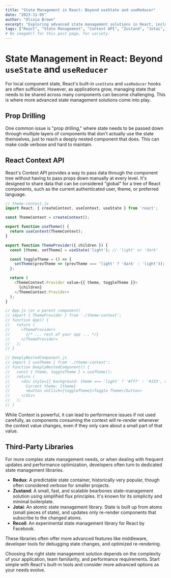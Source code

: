 ```yaml
---
title: "State Management in React: Beyond useState and useReducer"
date: "2023-11-05"
author: "Olivia Brown"
excerpt: "Exploring advanced state management solutions in React, including Context API for global state and libraries like Zustand or Jotai."
tags: ["React", "State Management", "Context API", "Zustand", "Jotai", "Frontend"]
# No imageUrl for this post page, for variety.
---
```


# State Management in React: Beyond `useState` and `useReducer`

For local component state, React's built-in `useState` and `useReducer` hooks are often sufficient. However, as applications grow, managing state that needs to be shared across many components can become challenging. This is where more advanced state management solutions come into play.

## Prop Drilling

One common issue is "prop drilling," where state needs to be passed down through multiple layers of components that don't actually use the state themselves, just to reach a deeply nested component that does. This can make code verbose and hard to maintain.

## React Context API

React's Context API provides a way to pass data through the component tree without having to pass props down manually at every level. It's designed to share data that can be considered "global" for a tree of React components, such as the current authenticated user, theme, or preferred language.

```javascript
// theme-context.js
import React, { createContext, useContext, useState } from 'react';

const ThemeContext = createContext();

export function useTheme() {
  return useContext(ThemeContext);
}

export function ThemeProvider({ children }) {
  const [theme, setTheme] = useState('light'); // 'light' or 'dark'

  const toggleTheme = () => {
    setTheme(prevTheme => (prevTheme === 'light' ? 'dark' : 'light'));
  };

  return (
    <ThemeContext.Provider value={{ theme, toggleTheme }}>
      {children}
    </ThemeContext.Provider>
  );
}

// App.js (or a parent component)
// import { ThemeProvider } from './theme-context';
// function App() {
//   return (
//     <ThemeProvider>
//       {/* ... rest of your app ... */}
//     </ThemeProvider>
//   );
// }

// DeeplyNestedComponent.js
// import { useTheme } from './theme-context';
// function DeeplyNestedComponent() {
//   const { theme, toggleTheme } = useTheme();
//   return (
//     <div style={{ background: theme === 'light' ? '#fff' : '#333', color: theme === 'light' ? '#000' : '#fff' }}>
//       Current theme: {theme}
//       <button onClick={toggleTheme}>Toggle Theme</button>
//     </div>
//   );
// }
```

While Context is powerful, it can lead to performance issues if not used carefully, as components consuming the context will re-render whenever the context value changes, even if they only care about a small part of that value.

## Third-Party Libraries

For more complex state management needs, or when dealing with frequent updates and performance optimization, developers often turn to dedicated state management libraries.

-   **Redux**: A predictable state container, historically very popular, though often considered verbose for smaller projects.
-   **Zustand**: A small, fast, and scalable bearbones state-management solution using simplified flux principles. It's known for its simplicity and minimal boilerplate.
-   **Jotai**: An atomic state management library. State is built up from atoms (small pieces of state), and updates only re-render components that subscribe to the changed atoms.
-   **Recoil**: An experimental state management library for React by Facebook.

These libraries often offer more advanced features like middleware, developer tools for debugging state changes, and optimized re-rendering.

Choosing the right state management solution depends on the complexity of your application, team familiarity, and performance requirements. Start simple with React's built-in tools and consider more advanced options as your needs evolve.
